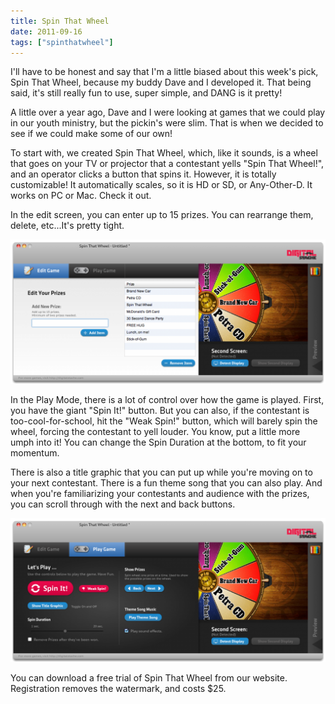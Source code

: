 ```yaml
---
title: Spin That Wheel
date: 2011-09-16
tags: ["spinthatwheel"]
---
```

I'll have to be honest and say that I'm a little biased about this week's pick, Spin That Wheel, because my buddy Dave and I developed it. That being said, it's still really fun to use, super simple, and DANG is it pretty!

A little over a year ago, Dave and I were looking at games that we could play in our youth ministry, but the pickin's were slim. That is when we decided to see if we could make some of our own!

To start with, we created Spin That Wheel, which, like it sounds, is a wheel that goes on your TV or projector that a contestant yells "Spin That Wheel!", and an operator clicks a button that spins it. However, it is totally customizable! It automatically scales, so it is HD or SD, or Any-Other-D. It works on PC or Mac. Check it out.

In the edit screen, you can enter up to 15 prizes. You can rearrange them, delete, etc...It's pretty tight.

![Edit Screen](./spin-that-wheel-1.png)

In the Play Mode, there is a lot of control over how the game is played. First, you have the giant "Spin It!" button. But you can also, if the contestant is too-cool-for-school, hit the "Weak Spin!" button, which will barely spin the wheel, forcing the contestant to yell louder. You know, put a little more umph into it! You can change the Spin Duration at the bottom, to fit your momentum.

There is also a title graphic that you can put up while you're moving on to your next contestant. There is a fun theme song that you can also play. And when you're familiarizing your contestants and audience with the prizes, you can scroll through with the next and back buttons.

![Edit Screen](./spin-that-wheel-2.png)

You can download a free trial of Spin That Wheel from our website. Registration removes the watermark, and costs $25.